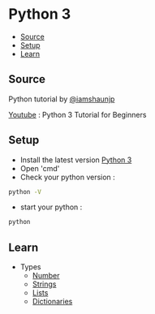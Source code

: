 # Python 3
* [Source](##Source)
* [Setup](##Setup)
* [Learn](##Learn)

## Source
Python tutorial by [@iamshaunjp](https://github.com/iamshaunjp)

[Youtube](https://youtu.be/Ozrduu2W9B8) : Python 3 Tutorial for Beginners

## Setup
- Install the latest version [Python 3](https://www.python.org/downloads/)
- Open 'cmd'
- Check your python version :
```bash
python -V
```
- start your python :
```bash
python
```

## Learn
- Types 
   - [Number](https://github.com/0732sta/starter-python/blob/master/numbers.py)
   - [Strings](https://github.com/0732sta/starter-python/blob/master/strings.py)
   - [Lists](https://github.com/0732sta/starter-python/blob/master/lists.py)
   - [Dictionaries](https://github.com/0732sta/starter-python/blob/master/dictionaries.py)
